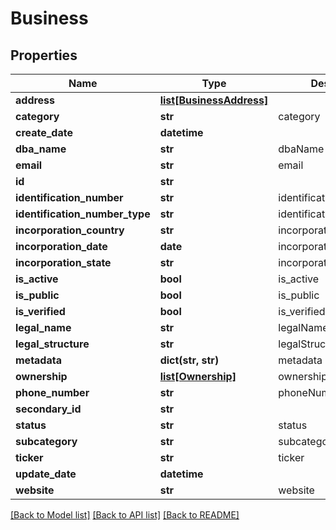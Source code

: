 # Business

## Properties
Name | Type | Description | Notes
------------ | ------------- | ------------- | -------------
**address** | [**list[BusinessAddress]**](BusinessAddress.md) |  | [optional] 
**category** | **str** | category | [optional] 
**create_date** | **datetime** |  | [optional] 
**dba_name** | **str** | dbaName | [optional] 
**email** | **str** | email | [optional] 
**id** | **str** |  | [optional] 
**identification_number** | **str** | identificationNumber | [optional] 
**identification_number_type** | **str** | identificationNumberType | [optional] 
**incorporation_country** | **str** | incorporationCountry | [optional] 
**incorporation_date** | **date** | incorporationDate | [optional] 
**incorporation_state** | **str** | incorporationState | [optional] 
**is_active** | **bool** | is_active | [optional] 
**is_public** | **bool** | is_public | [optional] 
**is_verified** | **bool** | is_verified | [optional] 
**legal_name** | **str** | legalName | 
**legal_structure** | **str** | legalStructure | [optional] 
**metadata** | **dict(str, str)** | metadata | [optional] 
**ownership** | [**list[Ownership]**](Ownership.md) | ownership | [optional] 
**phone_number** | **str** | phoneNumber | [optional] 
**secondary_id** | **str** |  | [optional] 
**status** | **str** | status | [optional] 
**subcategory** | **str** | subcategory | [optional] 
**ticker** | **str** | ticker | [optional] 
**update_date** | **datetime** |  | [optional] 
**website** | **str** | website | [optional] 

[[Back to Model list]](../README.md#documentation-for-models) [[Back to API list]](../README.md#documentation-for-api-endpoints) [[Back to README]](../README.md)


